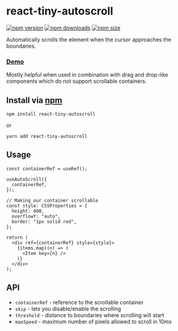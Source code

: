 # react-tiny-autoscroll
[![npm version](https://img.shields.io/npm/v/react-tiny-autoscroll?logo=npm)](https://www.npmjs.com/package/react-tiny-autoscroll)
[![npm downloads](https://img.shields.io/npm/dw/react-tiny-autoscroll?logo=npm)](https://www.npmjs.com/package/react-tiny-autoscroll)
[![npm size](https://img.shields.io/bundlephobia/minzip/react-tiny-autoscroll?logo=npm)](https://www.npmjs.com/package/react-tiny-autoscroll)

Automatically scrolls the element when the cursor approaches the boundaries.

### [Demo](https://react-tiny-autoscroll.netlify.app)

Mostly helpful when used in combination with drag and drop-like components which do not support scrollable containers.

## Install via [npm](https://www.npmjs.com/package/react-tiny-autoscroll)

```shell
npm install react-tiny-autoscroll
```

or

```shell
yarn add react-tiny-autoscroll
```

## Usage

```JSX
const containerRef = useRef();

useAutoScroll({
  containerRef,
});

// Making our container scrollable
const style: CSSProperties = {
  height: 400,
  overflowY: "auto",
  border: "1px solid red",
};

return (
  <div ref={containerRef} style={style}>
    {items.map((n) => (
      <Item key={n} />
    )}
  </div>
);
```

## API

- `containerRef` - reference to the scrollable container
- `skip` - lets you disable/enable the scrolling
- `threshold` - distance to boundaries where scrolling will start
- `maxSpeed` - maximum number of pixels allowed to scroll in 10ms
